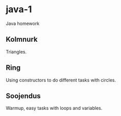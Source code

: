 # java-1
Java homework

## Kolmnurk
Triangles.

## Ring 
Using constructors to do different tasks with circles.

## Soojendus
Warmup, easy tasks with loops and variables.
